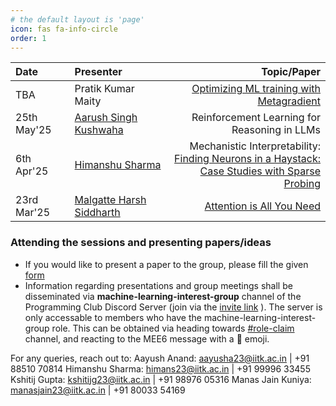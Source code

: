 ```yaml
---
# the default layout is 'page'
icon: fas fa-info-circle
order: 1
---
```


| Date        | Presenter                                                                           | Topic/Paper                                    | 
| :-----------| :----------------------------------------------------------------------------------| ----------------------------------------------: |
| TBA         | Pratik Kumar Maity                                                                 | <a href="https://arxiv.org/abs/2503.13751" target="_blank" rel="noopener noreferrer">Optimizing ML training with Metagradient</a>                                              |
| 25th May'25         | <a href="https://www.linkedin.com/in/aasiku" target="_blank" rel="noopener noreferrer">Aarush Singh Kushwaha </a>  | Reinforcement Learning for Reasoning in LLMs                                             |
| 6th Apr'25  | <a href="https://www.linkedin.com/in/himanshu-sharma-152282217" target="_blank" rel="noopener noreferrer">Himanshu Sharma</a>   | Mechanistic Interpretability: <br> <a href="https://arxiv.org/abs/2305.01610" target="_blank" rel="noopener noreferrer">Finding Neurons in a Haystack: <br>Case Studies with Sparse Probing</a> |
| 23rd Mar'25 | <a href="https://www.linkedin.com/in/harsh-malgatte-113a6631a/" target="_blank" rel="noopener noreferrer">Malgatte Harsh Siddharth</a>|<a href="https://arxiv.org/abs/1706.03762" target="_blank" rel="noopener noreferrer">Attention is All  You Need</a>|


### Attending the sessions and presenting papers/ideas

- If you would like to present a paper to the group, please fill the given <a href="https://forms.gle/Ph6HtMrGU8NhZW6k8" target="_blank" rel="noopener noreferrer">form</a>
- Information regarding presentations and group meetings shall be disseminated via **machine-learning-interest-group** channel of the Programming Club Discord Server (join via the <a href="https://discord.gg/Hgbf6cQR4Y" target="_blank" rel="noopener noreferrer">invite link</a>
). The server is only accessable to members who have the machine-learning-interest-group role. This can be obtained via heading towards <a href="https://discord.gg/pE4DKKSC47" target="_blank" rel="noopener noreferrer">#role-claim</a> channel, and reacting to the MEE6 message with a 🦝 emoji.




For any queries, reach out to:
Aayush Anand: aayusha23@iitk.ac.in | +91 88510 70814
Himanshu Sharma: himans23@iitk.ac.in | +91 99996 33455
Kshitij Gupta: kshitijg23@iitk.ac.in | +91 98976 05316
Manas Jain Kuniya: manasjain23@iitk.ac.in | +91 80033 54169
